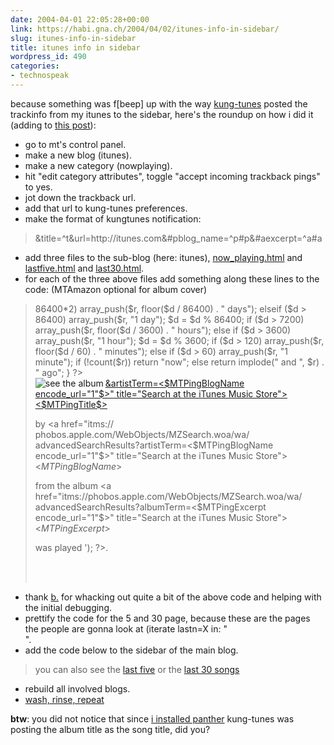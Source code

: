 ```yaml
---
date: 2004-04-01 22:05:28+00:00
link: https://habi.gna.ch/2004/04/02/itunes-info-in-sidebar/
slug: itunes-info-in-sidebar
title: itunes info in sidebar
wordpress_id: 490
categories:
- technospeak
---
```


because something was f[beep] up with the way [kung-tunes](http://www.kung-foo.tv/itti.php) posted the trackinfo from my itunes to the sidebar, here's the roundup on how i did it (adding to [this post](https://habi.gna.ch/blog/archives/000129.html)):

- go to mt's control panel.
- make a new blog (itunes).
- make a new category (nowplaying).
- hit "edit category attributes", toggle "accept incoming trackback pings" to yes.
- jot down the trackback url.
- add that url to kung-tunes preferences.
- make the format of kungtunes notification: 

<blockquote>&title=^t&url=http://itunes.com&#pblog_name=^p#p&#aexcerpt=^a#a</blockquote>

- add three files to the sub-blog (here: itunes), [now_playing.html](https://habi.gna.ch/blog/itunes/now_playing.html) and [lastfive.html](https://habi.gna.ch/blog/itunes/lastfive.html) and [last30.html](https://habi.gna.ch/blog/itunes/last30.html).
- for each of the three above files add something along these lines to the code: (MTAmazon optional for album cover)

<blockquote><?php
function datediff($datestr)
{
  $r = array();
  $d = time() - strtotime($datestr);
  if ($d > 86400*2)
    array_push($r, floor($d / 86400) . " days");
  elseif ($d > 86400)
    array_push($r, "1 day");
  $d = $d % 86400;
  if ($d > 7200)
    array_push($r, floor($d / 3600) . " hours");
  else if ($d > 3600)
    array_push($r, "1 hour");
  $d = $d % 3600;
  if ($d > 120)
    array_push($r, floor($d / 60) . " minutes");
  else if ($d > 60)
    array_push($r, "1 minute");
  if (!count($r))
    return "now";
  else
    return implode(" and ", $r) . " ago";
}
?>
<MTPings category="nowplaying" lastn="1"><br/>
<MTAmazon search="[MTPingBlogName] [MTPingExcerpt]" 
line="music" lastn="1">
 <a href="<MTAmazonLink>">
  <img border="0" src="<MTAmazonSmallImage>" align="left" alt="see the album" />
 </a>
</MTAmazon>
 <a href="itms://phobos.apple.com/WebObjects/MZSearch.woa/
wa/advancedSearchResults?songTerm=<$MTPingTitle encode_url="1"$>&artistTerm=<$MTPingBlogName encode_url="1"$>" title="Search at the iTunes Music Store">
<$MTPingTitle$></a><br/>

by <a href="itms://
phobos.apple.com/WebObjects/MZSearch.woa/wa/
advancedSearchResults?artistTerm=<$MTPingBlogName encode_url="1"$>" 
title="Search at the iTunes Music Store"><$MTPingBlogName$></a><br/>

from the album <a href="itms://phobos.apple.com/WebObjects/MZSearch.woa/wa/
advancedSearchResults?albumTerm=<$MTPingExcerpt encode_url="1"$>" 
title="Search at the iTunes Music Store"><$MTPingExcerpt$></a><p/>

was played <? echo datediff('<$MTPingDate format="%Y-%m-%d %H:%M:%S"$>'); ?>.

<br />
</MTPings>
<br clear="all" /></blockquote>

- thank [b.](http://bernhardseefeld.ch/) for whacking out quite a bit of the above code and helping with the initial debugging.
- prettify the code for the 5 and 30 page, because these are the pages the people are gonna look at (iterate lastn=X in: "<MTPings category="nowplaying" lastn="1"><br/>".
- add the code below to the sidebar of the main blog. 

<blockquote><?php require_once("itunes/now_playing.html"); ?>
you can also see the <a href="https://habi.gna.ch/blog/itunes/lastfive.html" target="_blank">last five</a> or the <a href="https://habi.gna.ch/blog/itunes/last30.html" target="_blank">last 30 songs</a></blockquote>

- rebuild all involved blogs.
- [wash, rinse, repeat](https://google.com/search?q=wash,+rinse,+repeat&ie=UTF-8&oe=UTF-8)


**btw**: you did not notice that since [i installed panther](https://habi.gna.ch/blog/archives/000233.html) kung-tunes was posting the album title as the song title, did you?
